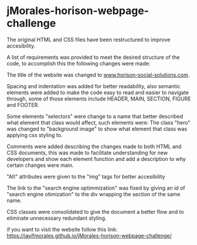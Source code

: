 # jMorales-horison-webpage-challenge

The original HTML and CSS files have been restructured to improve accesibility.

A list of requirements was provided to meet the desired structure of the code, to accomplish this the following changes were made:

  The title of the website was changed to www.horison-social-solutions.com.

  Spacing and indentation was added for better readability, also semantic elements were added to make the code easy to read and easier to navigate through, some of those elements include HEADER, MAIN, SECTION, FIGURE and FOOTER. 

  Some elements "selectors" were change to a name that better described what element that class would affect, such elements were: The class "hero" was changed to "background image" to show what element that class was applying css styling to.
 
  Comments were added describing the changes made to both HTML and CSS documents, this was made to facilitate understanding for new developers and show each element function and add a description to why certain changes were main.

  "Alt" attributes were given to the "img" tags for better accesibility

  The link to the "search engine optimmization" was fixed by giving an id of "search engine otimization" to the div wrapping the section of the same name.

  CSS classes were consolidated to give the document a better flow and to eliminate unnecessary redundant styling.


if you want to visit the website follow this link:
https://javifmorales.github.io/jMorales-horison-webpage-challenge/